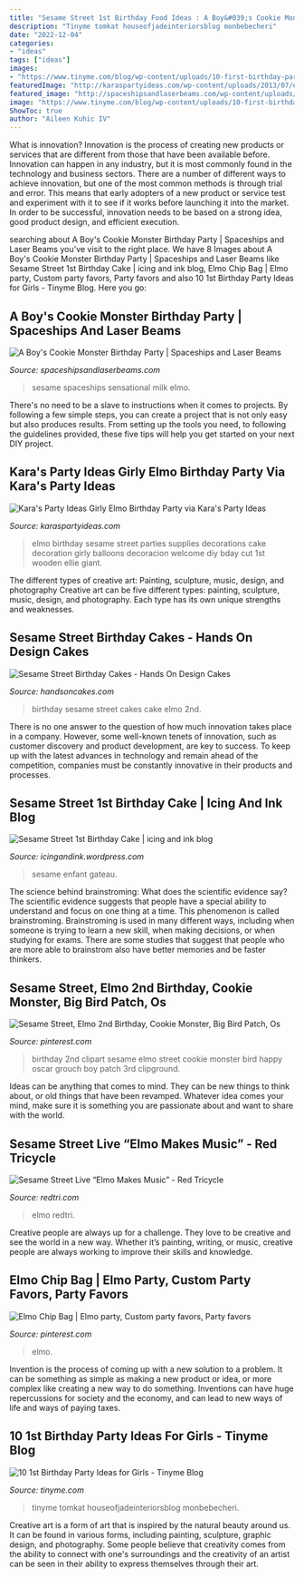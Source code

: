 ```yaml
---
title: "Sesame Street 1st Birthday Food Ideas : A Boy&#039;s Cookie Monster Birthday Party"
description: "Tinyme tomkat houseofjadeinteriorsblog monbebecheri"
date: "2022-12-04"
categories:
- "ideas"
tags: ["ideas"]
images:
- "https://www.tinyme.com/blog/wp-content/uploads/10-first-birthday-party-ideas-for-girls/10-First-Birthday-Party-Ideas-for-Girls-7.jpg"
featuredImage: "http://karaspartyideas.com/wp-content/uploads/2013/07/elmo-14.jpg"
featured_image: "http://spaceshipsandlaserbeams.com/wp-content/uploads/2015/09/boys-sesame-street-cookie-monster-birthday-party-ideas.jpg"
image: "https://www.tinyme.com/blog/wp-content/uploads/10-first-birthday-party-ideas-for-girls/10-First-Birthday-Party-Ideas-for-Girls-7.jpg"
ShowToc: true
author: "Aileen Kuhic IV"
---
```



What is innovation?
Innovation is the process of creating new products or services that are different from those that have been available before. Innovation can happen in any industry, but it is most commonly found in the technology and business sectors. There are a number of different ways to achieve innovation, but one of the most common methods is through trial and error. This means that early adopters of a new product or service test and experiment with it to see if it works before launching it into the market. In order to be successful, innovation needs to be based on a strong idea, good product design, and efficient execution.

	

		
searching about A Boy&#039;s Cookie Monster Birthday Party | Spaceships and Laser Beams you've visit to the right place. We have 8 Images about A Boy&#039;s Cookie Monster Birthday Party | Spaceships and Laser Beams like Sesame Street 1st Birthday Cake | icing and ink blog, Elmo Chip Bag | Elmo party, Custom party favors, Party favors and also 10 1st Birthday Party Ideas for Girls - Tinyme Blog. Here you go:
		
    
## A Boy&#039;s Cookie Monster Birthday Party | Spaceships And Laser Beams

<img loading=lazy src="http://spaceshipsandlaserbeams.com/wp-content/uploads/2015/09/boys-sesame-street-cookie-monster-birthday-party-ideas.jpg" onerror="this.onerror=null;this.src='https://tse4.mm.bing.net/th?id=OIP.KCv3rwKiUZ_Lbus1qkEvXAHaLH&amp;pid=15.1';" alt="A Boy&#039;s Cookie Monster Birthday Party | Spaceships and Laser Beams">

_Source: spaceshipsandlaserbeams.com_

>sesame spaceships sensational milk elmo. 

	

There's no need to be a slave to instructions when it comes to projects. By following a few simple steps, you can create a project that is not only easy but also produces results. From setting up the tools you need, to following the guidelines provided, these five tips will help you get started on your next DIY project.

    
## Kara&#039;s Party Ideas Girly Elmo Birthday Party Via Kara&#039;s Party Ideas

<img loading=lazy src="http://karaspartyideas.com/wp-content/uploads/2013/07/elmo-14.jpg" onerror="this.onerror=null;this.src='https://tse2.mm.bing.net/th?id=OIP.J_GOhC1BVKd132_wiExkdAHaKR&amp;pid=15.1';" alt="Kara&#039;s Party Ideas Girly Elmo Birthday Party via Kara&#039;s Party Ideas">

_Source: karaspartyideas.com_

>elmo birthday sesame street parties supplies decorations cake decoration girly balloons decoracion welcome diy bday cut 1st wooden ellie giant. 

	

The different types of creative art: Painting, sculpture, music, design, and photography
Creative art can be five different types: painting, sculpture, music, design, and photography. Each type has its own unique strengths and weaknesses.

    
## Sesame Street Birthday Cakes - Hands On Design Cakes

<img loading=lazy src="https://www.handsoncakes.com/wp-content/uploads/2016/05/2nd-birthday-2tier-balloons-cake-elmo-girls-385.jpg" onerror="this.onerror=null;this.src='https://tse2.mm.bing.net/th?id=OIP.cxJvySWqq8D-ah-m9sIeVQHaJh&amp;pid=15.1';" alt="Sesame Street Birthday Cakes - Hands On Design Cakes">

_Source: handsoncakes.com_

>birthday sesame street cakes cake elmo 2nd. 

	

There is no one answer to the question of how much innovation takes place in a company. However, some well-known tenets of innovation, such as customer discovery and product development, are key to success. To keep up with the latest advances in technology and remain ahead of the competition, companies must be constantly innovative in their products and processes.

    
## Sesame Street 1st Birthday Cake | Icing And Ink Blog

<img loading=lazy src="https://icingandink.wordpress.com/files/2009/11/sesame-street-band.jpg" onerror="this.onerror=null;this.src='https://tse4.mm.bing.net/th?id=OIP.3GBXDA0MXY9Y8DFaPNXFpgHaJR&amp;pid=15.1';" alt="Sesame Street 1st Birthday Cake | icing and ink blog">

_Source: icingandink.wordpress.com_

>sesame enfant gateau. 

	

The science behind brainstroming: What does the scientific evidence say?
The scientific evidence suggests that people have a special ability to understand and focus on one thing at a time. This phenomenon is called brainstroming. Brainstroming is used in many different ways, including when someone is trying to learn a new skill, when making decisions, or when studying for exams. There are some studies that suggest that people who are more able to brainstrom also have better memories and be faster thinkers.

    
## Sesame Street, Elmo 2nd Birthday, Cookie Monster, Big Bird Patch, Os

<img loading=lazy src="https://i.pinimg.com/736x/fb/b9/8b/fbb98b122bbef363c5f446ac154a2fd5--birthday-banners-rd-birthday.jpg" onerror="this.onerror=null;this.src='https://tse4.mm.bing.net/th?id=OIP.uYhxXUrJ3l715JIHRktR6AHaJ4&amp;pid=15.1';" alt="Sesame Street, Elmo 2nd Birthday, Cookie Monster, Big Bird Patch, Os">

_Source: pinterest.com_

>birthday 2nd clipart sesame elmo street cookie monster bird happy oscar grouch boy patch 3rd clipground. 

	

Ideas can be anything that comes to mind. They can be new things to think about, or old things that have been revamped. Whatever idea comes your mind, make sure it is something you are passionate about and want to share with the world.

    
## Sesame Street Live “Elmo Makes Music” - Red Tricycle

<img loading=lazy src="https://redtri.com/wp-content/uploads/2017/02/sesame-street-live-2017-e1505673268148.jpg?resize=290" onerror="this.onerror=null;this.src='https://tse1.mm.bing.net/th?id=OIP.FteWHcA599MDG2P--2Q3TAHaEb&amp;pid=15.1';" alt="Sesame Street Live “Elmo Makes Music” - Red Tricycle">

_Source: redtri.com_

>elmo redtri. 

	

Creative people are always up for a challenge. They love to be creative and see the world in a new way. Whether it’s painting, writing, or music, creative people are always working to improve their skills and knowledge.

    
## Elmo Chip Bag | Elmo Party, Custom Party Favors, Party Favors

<img loading=lazy src="https://i.pinimg.com/736x/34/6d/3a/346d3aa419afa24167c58800db02c62a.jpg" onerror="this.onerror=null;this.src='https://tse3.mm.bing.net/th?id=OIP.9-C8ngOMG4LwGQ3-vdDJvwHaFu&amp;pid=15.1';" alt="Elmo Chip Bag | Elmo party, Custom party favors, Party favors">

_Source: pinterest.com_

>elmo. 

	

Invention is the process of coming up with a new solution to a problem. It can be something as simple as making a new product or idea, or more complex like creating a new way to do something. Inventions can have huge repercussions for society and the economy, and can lead to new ways of life and ways of paying taxes.

    
## 10 1st Birthday Party Ideas For Girls - Tinyme Blog

<img loading=lazy src="https://www.tinyme.com/blog/wp-content/uploads/10-first-birthday-party-ideas-for-girls/10-First-Birthday-Party-Ideas-for-Girls-7.jpg" onerror="this.onerror=null;this.src='https://tse2.mm.bing.net/th?id=OIP.Pivw00ebNc2ySwlOIjXFnwHaLG&amp;pid=15.1';" alt="10 1st Birthday Party Ideas for Girls - Tinyme Blog">

_Source: tinyme.com_

>tinyme tomkat houseofjadeinteriorsblog monbebecheri. 

	

Creative art is a form of art that is inspired by the natural beauty around us. It can be found in various forms, including painting, sculpture, graphic design, and photography. Some people believe that creativity comes from the ability to connect with one's surroundings and the creativity of an artist can be seen in their ability to express themselves through their art.


